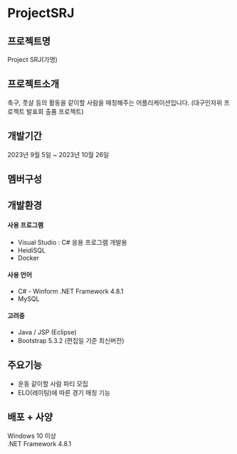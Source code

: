 # ProjectSRJ

## 프로젝트명
Project SRJ(가명)

## 프로젝트소개
축구, 풋살 등의 활동을 같이할 사람을 매칭해주는 어플리케이션입니다.
(대구인자위 프로젝트 발표회 출품 프로젝트)

## 개발기간
2023년 9월 5일 ~ 2023년 10월 26일

## 멤버구성
## 개발환경
#### 사용 프로그램
* Visual Studio : C# 응용 프로그램 개발용 <br/> 
* HeidiSQL <br/>
* Docker <br/>

#### 사용 언어
* C# - Winform .NET Framework 4.8.1 <br/>
* MySQL <br/>

#### 고려중
* Java / JSP (Eclipse) <br/>
* Bootstrap 5.3.2 (편집일 기준 최신버전) <br/>

## 주요기능
* 운동 같이할 사람 파티 모집
* ELO(레이팅)에 따른 경기 매칭 기능

## 배포 + 사양
Windows 10 이상 <br/>
.NET Framework 4.8.1 <br/>
